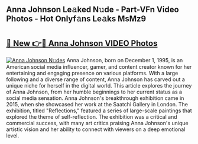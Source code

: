 ## Anna Johnson Le𝚊ked N𝚞de - Part-VFn Video Photos - Hot Onlyf𝚊ns Le𝚊ks MsMz9

# <h2><a href="http://ac41420.deff.icu/?id=Anna+Johnson">🔗 New 👉🔴 Anna Johnson VIDEO Photos</a></h2>

[![Anna Johnson N𝚞des](https://i.imgur.com/rIISA9y.gif)](http://ac41420.deff.icu/?id=Anna+Johnson)
Anna Johnson, born on December 1, 1995, is an American social media influencer, gamer, and content creator known for her entertaining and engaging presence on various platforms. With a large following and a diverse range of content, Anna Johnson has carved out a unique niche for herself in the digital world. This article explores the journey of Anna Johnson, from her humble beginnings to her current status as a social media sensation. Anna Johnson's breakthrough exhibition came in 2015, when she showcased her work at the Saatchi Gallery in London. The exhibition, titled "Reflections," featured a series of large-scale paintings that explored the theme of self-reflection. The exhibition was a critical and commercial success, with many art critics praising Anna Johnson's unique artistic vision and her ability to connect with viewers on a deep emotional level.

